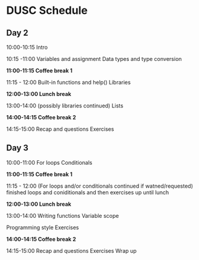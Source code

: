 # DUSC Schedule

## Day 2
10:00-10:15
Intro

10:15 -11:00
Variables and assignment
Data types and type conversion

**11:00-11:15 Coffee break 1**

11:15 - 12:00
Built-in functions and help()
Libraries

**12:00-13:00 Lunch break**

13:00-14:00
(possibly libraries continued)
Lists

**14:00-14:15 Coffee break 2**

14:15-15:00
Recap and questions
Exercises





## Day 3 
10:00-11:00
For loops
Conditionals

**11:00-11:15 Coffee break 1**

11:15 - 12:00
(For loops and/or conditionals continued if watned/requested)
finished loops and coniditionals and  then exercises up until lunch

**12:00-13:00 Lunch break**

13:00-14:00
Writing functions
Variable scope

Programming style
Exercises

**14:00-14:15 Coffee break 2**

14:15-15:00
Recap and questions
Exercises
Wrap up





